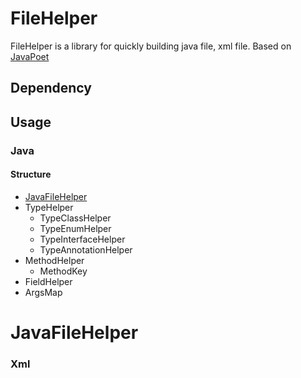 # FileHelper

FileHelper is a library for quickly building java file, xml file. Based on [JavaPoet](https://github.com/square/javapoet)

## Dependency


## Usage

### Java

#### Structure

+ [JavaFileHelper](#javafilehelper)
+ TypeHelper
  + TypeClassHelper
  + TypeEnumHelper
  + TypeInterfaceHelper
  + TypeAnnotationHelper
+ MethodHelper
  + MethodKey
+ FieldHelper
+ ArgsMap

# JavaFileHelper


### Xml

